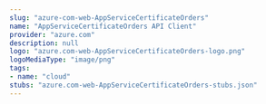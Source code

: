 ```yaml
---
slug: "azure-com-web-AppServiceCertificateOrders"
name: "AppServiceCertificateOrders API Client"
provider: "azure.com"
description: null
logo: "azure.com-web-AppServiceCertificateOrders-logo.png"
logoMediaType: "image/png"
tags:
- name: "cloud"
stubs: "azure.com-web-AppServiceCertificateOrders-stubs.json"
---
```

